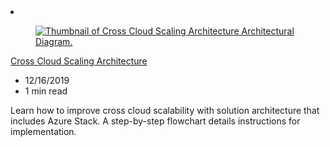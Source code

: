 <!-- This file is automatically generated by build/architectures/build_index.py. Any updates will be lost. -->

<!-- markdownlint-disable MD033 -->

<li class="grid-item item-column" data-categories="Hybrid Web ">
<article class="card">
    <div class="card-header has-margin-bottom-none" aria-hidden="true">
        <figure class="image diagram has-height-175 has-overflow-hidden level">
            <a href="/azure/architecture/solution-ideas/articles/cross-cloud-scaling"><img src="/azure/architecture/browse/thumbs/cross-cloud-scaling.png" class="diagram" alt="Thumbnail of Cross Cloud Scaling Architecture Architectural Diagram." data-linktype="relative-path"></a>
        </figure>
    </div>
    <div class="card-content">
        <a class="card-content-title has-margin-top-none" href="/azure/architecture/solution-ideas/articles/cross-cloud-scaling">
            <p>Cross Cloud Scaling Architecture</p>
        </a>
        <ul class="card-content-metadata">
            <li>12/16/2019</li>
            <li>1 min read</li>
        </ul>
        <p class="card-content-description">Learn how to improve cross cloud scalability with solution architecture that includes Azure Stack. A step-by-step flowchart details instructions for implementation.</p>
        <div class="bottom-to-top-fade is-hidden-mobile"></div>
    </div>
</article>
</li>
